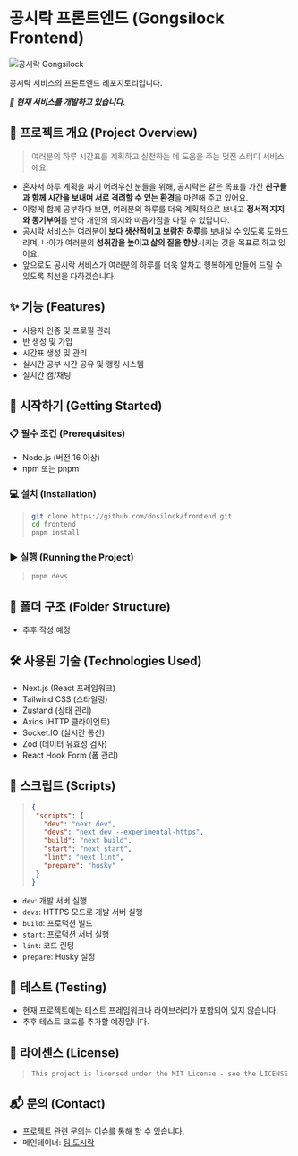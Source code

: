 # 공시락 프론트엔드 (Gongsilock Frontend)
![공시락 Gongsilock](https://github.com/Dosilock/Frontend/assets/48979587/90f35306-037a-42c0-be58-843b49872499)

공시락 서비스의 프론트엔드 레포지토리입니다.

_**🚧 현재 서비스를 개발하고 있습니다.**_

## 📖 프로젝트 개요 (Project Overview)

> 여러분의 하루 시간표를 계획하고 실천하는 데 도움을 주는 멋진 스터디 서비스에요.
- 혼자서 하루 계획을 짜기 어려우신 분들을 위해, 공시락은 같은 목표를 가진 **친구들과 함께 시간을 보내며 서로 격려할 수 있는 환경**을 마련해 주고 있어요.
- 이렇게 함께 공부하다 보면, 여러분의 하루를 더욱 계획적으로 보내고 **정서적 지지와 동기부여**를 받아 개인의 의지와 마음가짐을 다질 수 있답니다.
- 공시락 서비스는 여러분이 **보다 생산적이고 보람찬 하루**를 보내실 수 있도록 도와드리며, 나아가 여러분의 **성취감을 높이고 삶의 질을 향상**시키는 것을 목표로 하고 있어요.
- 앞으로도 공시락 서비스가 여러분의 하루를 더욱 알차고 행복하게 만들어 드릴 수 있도록 최선을 다하겠습니다.

## ✨ 기능 (Features)

- 사용자 인증 및 프로필 관리
- 반 생성 및 가입
- 시간표 생성 및 관리
- 실시간 공부 시간 공유 및 랭킹 시스템
- 실시간 캠/채팅

## 🚀 시작하기 (Getting Started)

### 📋 필수 조건 (Prerequisites)

- Node.js (버전 16 이상)
- npm 또는 pnpm

### 💻 설치 (Installation)

>```bash
>git clone https://github.com/dosilock/frontend.git
>cd frontend
>pnpm install
>```

### ▶️ 실행 (Running the Project)

>```bash
>pnpm devs
>```

## 📂 폴더 구조 (Folder Structure)

- 추후 작성 예정

## 🛠️ 사용된 기술 (Technologies Used)

- Next.js (React 프레임워크)
- Tailwind CSS (스타일링)
- Zustand (상태 관리)
- Axios (HTTP 클라이언트)
- Socket.IO (실시간 통신)
- Zod (데이터 유효성 검사)
- React Hook Form (폼 관리)

## 📜 스크립트 (Scripts)

>```json
>{
>  "scripts": {
>    "dev": "next dev",
>    "devs": "next dev --experimental-https",
>    "build": "next build",
>    "start": "next start",
>    "lint": "next lint",
>    "prepare": "husky"
>  }
>}
>```

- `dev`: 개발 서버 실행
- `devs`: HTTPS 모드로 개발 서버 실행
- `build`: 프로덕션 빌드
- `start`: 프로덕션 서버 실행
- `lint`: 코드 린팅
- `prepare`: Husky 설정

## 🧪 테스트 (Testing)

- 현재 프로젝트에는 테스트 프레임워크나 라이브러리가 포함되어 있지 않습니다.
- 추후 테스트 코드를 추가할 예정입니다.

## 📄 라이센스 (License)

>```markdown
>This project is licensed under the MIT License - see the LICENSE file for details.
>```

## 📬 문의 (Contact)

- 프로젝트 관련 문의는 [이슈](https://github.com/dosilock/frontend/issues)를 통해 할 수 있습니다.
- 메인테이너: [팀 도시락](https://github.com/dosilock)
